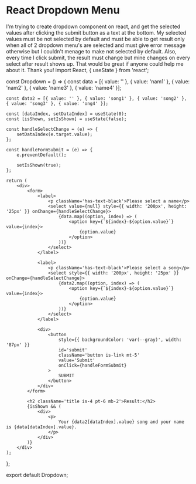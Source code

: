 
# React Dropdown Menu

I'm trying to create dropdown component on react, and get the selected values after clicking the submit button as a text at the bottom.
My selected values must be not selected by default and must be able to get result only when all of 2 dropdown menu's are selected and must give error message otherwise but I couldn't menage to make not selected by default. Also, every time I click submit, the result must change but mine changes on every select after result shows up. That would be great if anyone could help me about it. Thank you!
import React, { useState } from 'react';

const Dropdown = () => {
    const data = [{ value: '' }, { value: 'nam1' }, { value: 'nam2' }, { value: 'name3' }, { value: 'name4' }];

    const data2 = [{ value: '' }, { value: 'song1' }, { value: 'song2' }, { value: 'song3' }, { value: 'ong4' }];

    const [dataIndex, setDataIndex] = useState(0);
    const [isShown, setIsShown] = useState(false);

    const handleSelectChange = (e) => {
        setDataIndex(e.target.value);
    };

    const handleFormSubmit = (e) => {
        e.preventDefault();

        setIsShown(true);
    };

    return (
        <div>
            <form>
                <label>
                    <p className='has-text-black'>Please select a name</p>
                    <select value={null} style={{ width: '200px', height: '25px' }} onChange={handleSelectChange}>
                        {data.map((option, index) => (
                            <option key={`${index}-${option.value}`} value={index}>
                                {option.value}
                            </option>
                        ))}
                    </select>
                </label>

                <label>
                    <p className='has-text-black'>Please select a song</p>
                    <select style={{ width: '200px', height: '25px' }} onChange={handleSelectChange}>
                        {data2.map((option, index) => (
                            <option key={`${index}-${option.value}`} value={index}>
                                {option.value}
                            </option>
                        ))}
                    </select>
                </label>

                <div>
                    <button
                        style={{ backgroundColor: 'var(--gray)', width: '87px' }}
                        id='submit'
                        className='button is-link mt-5'
                        value='Submit'
                        onClick={handleFormSubmit}
                    >
                        SUBMIT
                    </button>
                </div>
            </form>

            <h2 className='title is-4 pt-6 mb-2'>Result:</h2>
            {isShown && (
                <div>
                    <p>
                        Your {data2[dataIndex].value} song and your name is {data[dataIndex].value}.
                    </p>
                </div>
            )}
        </div>
    );
};

export default Dropdown;


        